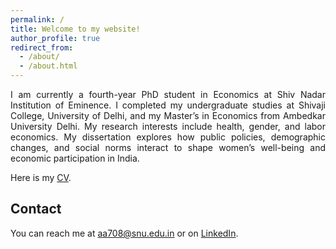 ```yaml
---
permalink: /
title: Welcome to my website!
author_profile: true
redirect_from: 
  - /about/
  - /about.html
---
```


<p align="justify">
I am currently a fourth-year PhD student in Economics at Shiv Nadar Institution of Eminence.
I completed my undergraduate studies at Shivaji College, University of Delhi, and my Master’s in Economics from Ambedkar University Delhi. My research interests include health, gender, and labor economics. My dissertation explores how public policies, demographic changes, and social norms interact to shape women’s well-being and economic participation in India.
</p>

Here is my <a href="https://mathuranshika.github.io/files/CV2025_short.pdf" target="_blank" rel="noopener noreferrer">CV</a>.

## Contact

You can reach me at <aa708@snu.edu.in> or on
[LinkedIn](https://www.linkedin.com/in/anshika-mathur-0767a7179/).
